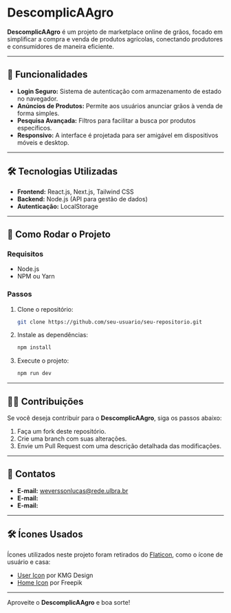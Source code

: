 # DescomplicAAgro

**DescomplicAAgro** é um projeto de marketplace online de grãos, focado em simplificar a compra e venda de produtos agrícolas, conectando produtores e consumidores de maneira eficiente.

---

## 🚀 Funcionalidades

- **Login Seguro:** Sistema de autenticação com armazenamento de estado no navegador.
- **Anúncios de Produtos:** Permite aos usuários anunciar grãos à venda de forma simples.
- **Pesquisa Avançada:** Filtros para facilitar a busca por produtos específicos.
- **Responsivo:** A interface é projetada para ser amigável em dispositivos móveis e desktop.

---

## 🛠️ Tecnologias Utilizadas

- **Frontend:** React.js, Next.js, Tailwind CSS
- **Backend:** Node.js (API para gestão de dados)
- **Autenticação:** LocalStorage

---


## 📄 Como Rodar o Projeto

### Requisitos

- Node.js
- NPM ou Yarn

### Passos

1. Clone o repositório:
    ```bash
    git clone https://github.com/seu-usuario/seu-repositorio.git
    ```

2. Instale as dependências:
    ```bash
    npm install
    ```

3. Execute o projeto:
    ```bash
    npm run dev
    ```

---

## 👨‍💻 Contribuições

Se você deseja contribuir para o **DescomplicAAgro**, siga os passos abaixo:

1. Faça um fork deste repositório.
2. Crie uma branch com suas alterações.
3. Envie um Pull Request com uma descrição detalhada das modificações.

---

## 💬 Contatos

- **E-mail:** weverssonlucas@rede.ulbra.br
- **E-mail:** 
- **E-mail:** 



---

## 🛠️ Ícones Usados

Ícones utilizados neste projeto foram retirados do [Flaticon](https://www.flaticon.com/), como o ícone de usuário e casa:
- [User Icon](https://www.flaticon.com/free-icons/user) por KMG Design
- [Home Icon](https://www.flaticon.com/free-icons/home) por Freepik

---

Aproveite o **DescomplicAAgro** e boa sorte!
